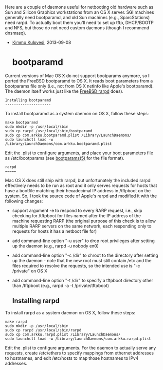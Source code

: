 Here are a couple of daemons useful for netbooting old hardware such as
Sun and Silicon Graphics workstations from an OS X server. SGI machines
generally need bootparamd, and old Sun machines (e.g., SparcStations) need
rarpd. To actually boot them you'll need to set up tftp, DHCP/BOOTP and NFS,
but those do not need custom daemons (though I recommend dnsmasq).

- [Kimmo Kulovesi](http://arkku.com/), 2013-09-08


    bootparamd
    ==========

Current versions of Mac OS X do not support bootparams anymore, so I
ported the FreeBSD bootparamd to OS X. It reads boot parameters from
a bootparams file only (i.e., not from OS X netinfo like Apple's bootparamd).
The daemon itself works just like the
[FreeBSD rarpd](http://www.unix.com/man-page/freebsd/8/bootparamd/) does).


    Installing bootparamd
    ---------------------

To install bootparamd as a system daemon on OS X, follow these steps:

    make bootparamd
    sudo mkdir -p /usr/local/sbin
    sudo cp rarpd /usr/local/sbin/bootparamd
    sudo cp com.arkku.bootparamd.plist /Library/LaunchDaemons/
    sudo launchctl load -w /Library/LaunchDaemons/com.arkku.bootparamd.plist

Edit the .plist to configure arguments, and place your boot parameters
file as /etc/bootparams (see
[bootparams(5)](http://www.unix.com/man-page/freebsd/5/bootparams/) for the
file format).


    rarpd
    =====

Mac OS X does still ship with rarpd, but unfortunately the included
rarpd effectively needs to be run as root and it only serves requests
for hosts that have a bootfile matching their hexadecimal IP address
in /tftpboot on the system. So, I took the source code of Apple's
rarpd and modified it with the following changes:

* support argument -e to respond to every RARP request, i.e.,
  skip checking for /tftpboot for files named after the IP
  address of the machine requesting RARP (the original purpose
  of this check is to allow multiple RARP servers on the same
  network, each responding only to requests for hosts it has
  a netboot file for)

* add command-line option "-u user" to drop root privileges
  after setting up the daemon (e.g., rarpd -u nobody en0)

* add command-line option "-c /dir" to chroot to the directory
  after setting up the daemon - note that the new root must still
  contain /etc and the files required to resolve the requests,
  so the intended use is "-c /private" on OS X

* add command-line option "-t /dir" to specify a tftpboot
  directory other than /tftpboot (e.g., rarpd -a -t /private/tftpboot)


    Installing rarpd
    ----------------

To install rarpd as a system daemon on OS X, follow these steps:

    make rarpd
    sudo mkdir -p /usr/local/sbin
    sudo cp rarpd /usr/local/sbin/rarpd
    sudo cp com.arkku.rarpd.plist /Library/LaunchDaemons/
    sudo launchctl load -w /Library/LaunchDaemons/com.arkku.rarpd.plist

Edit the .plist to configure arguments. For the daemon to actually serve any
requests, create /etc/ethers to specify mappings from ethernet addresses to
hostnames, and edit /etc/hosts to map those hostnames to IPv4 addresses.
